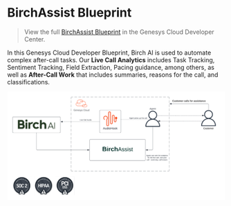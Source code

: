 # BirchAssist Blueprint

> View the full [BirchAssist Blueprint](https://developer.mypurecloud.com/blueprints/genesys-birch-assist-blueprint/ "Goes to the BirchAssist Blueprint") in the Genesys Cloud Developer Center.

In this Genesys Cloud Developer Blueprint, Birch AI is used to automate complex after-call tasks. Our **Live Call Analytics** includes Task Tracking, Sentiment Tracking, Field Extraction, Pacing guidance, among others, as well as **After-Call Work** that includes summaries, reasons for the call, and classifications. 

![Birch Assist Integration](blueprint/images/genesys_birchai_workflow.png "Birch Assist Integration Overview")